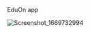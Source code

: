 EduOn app 

![Screenshot_1669732994](https://user-images.githubusercontent.com/95920827/204559591-27e12278-d622-4efe-9f2b-c36d0daf3924.png)
